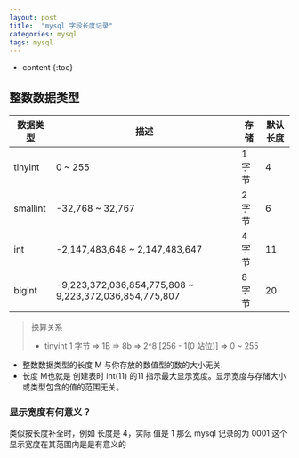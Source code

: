 ```yaml
---
layout: post
title:  "mysql 字段长度记录"
categories: mysql
tags: mysql
---
```


* content
{:toc}

## 整数数据类型

|数据类型|描述|存储| 默认长度|
| ------ | ------ | ------ | ------ |
| tinyint| 0 ~ 255 | 1 字节| 4 |
| smallint | -32,768 ~ 32,767| 2 字节 | 6| 
| int|-2,147,483,648 ~ 2,147,483,647| 4 字节 |11|
| bigint|-9,223,372,036,854,775,808 ~ 9,223,372,036,854,775,807| 8 字节 |20| 





> 换算关系
> * tinyint 1 字节 => 1B => 8b => 2^8 [256 - 1(0 站位)] => 0 ~ 255 

* 整数数据类型的长度 M 与你存放的数值型的数的大小无关.
* 长度 M也就是 创建表时 int(11) 的11 指示最大显示宽度。显示宽度与存储大小或类型包含的值的范围无关。

### 显示宽度有何意义？
类似按长度补全时，例如 长度是 4，实际 值是 1 那么 mysql 记录的为 0001
这个显示宽度在其范围内是是有意义的

 